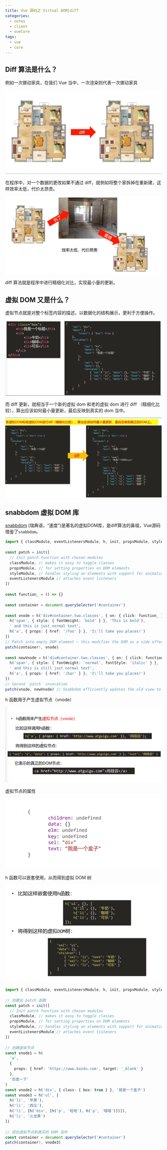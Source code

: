 ```yaml
---
title: Vue 源码之 Virtual DOM|diff
categories:
  - notes
  - client
  - vueCore
tags: 
  - vue
  - core
---
```


## Diff 算法是什么？

例如一次挪动家具，在我们 Vue 当中，一次渲染则代表一次挪动家具

![image-20220324194519246](./images/image-20220324194519246.png)

在程序中，对一个数据的更改如果不通过 diff，就例如将整个家拆掉在重新建，这样效率太低，代价太昂贵。

![image-20220324194644589](./images/image-20220324194644589.png)

diff 算法就是程序中进行精细化对比，实现最小量的更新。  

<!-- more -->

## 虚拟 DOM 又是什么？

虚拟节点就是对整个标签内容的描述，以数据化的结构展示，更利于方便操作。

![image-20220324195039337](./images/image-20220324195039337.png)

而 diff 更新，就相当于一个新的虚拟 dom 和老的虚拟 dom 进行 diff （精细化比较），算出应该如何最小量更新，最后反映到真实的 dom 当中。

![image-20220324201238240](./images/image-20220324201238240.png)

## snabbdom 虚拟 DOM 库

[snabbdom](https://github.com/snabbdom/snabbdom) (瑞典语，“速度”)是著名的虚拟DOM库，是diff算法的鼻祖，Vue源码借鉴了`snabbdom`。

~~~ts
import { classModule, eventListenersModule, h, init, propsModule, styleModule } from 'snabbdom'

const patch = init([
  // Init patch function with chosen modules
  classModule, // makes it easy to toggle classes
  propsModule, // for setting properties on DOM elements
  styleModule, // handles styling on elements with support for animations
  eventListenersModule // attaches event listeners
])

const function_ = () => {}

const container = document.querySelector('#container')

const vnode = h('div#container.two.classes', { on: { click: function_ } }, [
  h('span', { style: { fontWeight: 'bold' } }, 'This is bold'),
  ' and this is just normal text',
  h('a', { props: { href: '/foo' } }, 'I\'ll take you places!')
])
// Patch into empty DOM element – this modifies the DOM as a side effect
patch(container!, vnode)

const newVnode = h('div#container.two.classes', { on: { click: function_ } }, [
  h('span', { style: { fontWeight: 'normal', fontStyle: 'italic' } }, 'This is now italic type'),
  ' and this is still just normal text',
  h('a', { props: { href: '/bar' } }, 'I\'ll take you places!')
])
// Second `patch` invocation
patch(vnode, newVnode) // Snabbdom efficiently updates the old view to the new state
~~~

h 函数用于产生虚拟节点（vnode）

![image-20220324201757388](./images/image-20220324201757388.png)

虚拟节点的属性

![image-20220324202019065](./images/image-20220324202019065.png)

h 函数可以嵌套使用，从而得到虚拟 DOM 树

![image-20220324202832241](./images/image-20220324202832241.png)

~~~ts
import { classModule, eventListenersModule, h, init, propsModule, styleModule } from 'snabbdom'

// 创建出 patch 函数
const patch = init([
  // Init patch function with chosen modules
  classModule, // makes it easy to toggle classes
  propsModule, // for setting properties on DOM elements
  styleModule, // handles styling on elements with support for animations
  eventListenersModule // attaches event listeners
])

// 创建虚拟节点
const vnode1 = h(
  'a',
  {
    props: { href: 'https://www.baidu.com', target: '_blank' }
  },
  '百度一下'
)
const vnode2 = h('div', { class: { box: true } }, '我是一个盒子')
const vnode3 = h('ul', [
  h('li', '苹果'),
  h('li', '西瓜'),
  h('li', [h('div', [h('p', '哈哈'), h('p', '嘻嘻')])]),
  h('li', '火龙果')
])

// 挂在虚拟节点到真实的 DOM 当中
const container = document.querySelector('#container')
patch(container!, vnode3)
~~~